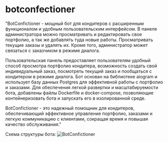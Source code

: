 # botconfectioner
"BotConfictioner - мощный бот для кондитеров с расширенным функционалом и удобным пользовательским интерфейсом.
В панеле администратора можно просматривать и редактировать свое портфолио, а так же добавлять туда новые работы. Просматривать текущие заказы и удалять их.
Кроме того, администратор может связаться с заказчиком в режиме диалога.

Пользовательская панель предоставляет пользователям удобный способ просмотра портфолио кондитера, возможность создать свой индивидуальный заказ, посмотреть текущий заказ и пообщаться с кондитером в режиме диалога. 
Бот основан на библиотеке aiogram и использует базу данных Postgres для эффективной работы с портфолио и заказами. Для обеспечения легкой развертки и масштабируемости бота, добавлены файлы Dockerfile и docker-compose, позволяющие контейнеризовать бота и запускать его в изолированной среде.

BotConfictioner - это надежный помощник для кондитеров, обеспечивающий эффективное управление портфолио, заказами и легкую коммуникацию с клиентами, сокращая время и повышая качество обслуживания."

Схема структуры бота:
![BotConfictioner ](https://github.com/ALEXANDRGUSEVgithub/botconfectioner/assets/126940122/ff2c7b69-0e18-4e88-a883-ec4048fe8c8d)

